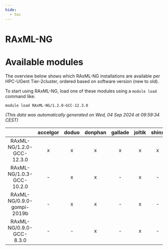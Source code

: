 ```yaml
---
hide:
  - toc
---
```


RAxML-NG
========

# Available modules


The overview below shows which RAxML-NG installations are available per HPC-UGent Tier-2cluster, ordered based on software version (new to old).

To start using RAxML-NG, load one of these modules using a `module load` command like:

```shell
module load RAxML-NG/1.2.0-GCC-12.3.0
```

*(This data was automatically generated on Wed, 04 Sep 2024 at 09:59:34 CEST)*  

| |accelgor|doduo|donphan|gallade|joltik|shinx|skitty|
| :---: | :---: | :---: | :---: | :---: | :---: | :---: | :---: |
|RAxML-NG/1.2.0-GCC-12.3.0|x|x|x|x|x|x|x|
|RAxML-NG/1.0.3-GCC-10.2.0|-|x|x|-|x|-|-|
|RAxML-NG/0.9.0-gompi-2019b|-|x|x|-|x|-|x|
|RAxML-NG/0.9.0-GCC-8.3.0|-|-|x|-|x|-|-|
